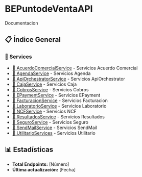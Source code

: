 # BEPuntodeVentaAPI
Documentacion

## 📋 Índice General

### 🔌 Services
- [📁 AcuerdoComercialService](./endpoints/AcuerdoComercialService/) - Servicios Acuerdo Comercial
- [📁 AgendaService](./endpoints/AgendaService/) - Servicios Agenda
- [📁 ApiOrchestratorService](./endpoints/ApiOrchestratorService/) - Servicios ApiOrchestrator
- [📁 CajaService](./endpoints/CajaService/) - Servicios Caja
- [📁 CobrosService](./endpoints/CobrosService/) - Servicios Cobros
- [📁 EPaymentService](./endpoints/EPaymentService/) - Servicios EPayment
- [📁 FacturacionService](./endpoints/FacturacionService/) - Servicios Facturacion
- [📁 LaboratorioService](./endpoints/LaboratorioService/) - Servicios Laboratorio
- [📁 NCFService](./endpoints/NCFService/) - Servicios NCF
- [📁 ResultadosService](./endpoints/ResultadosService/) - Servicios Resultados
- [📁 SeguroService](./endpoints/SeguroService/) - Servicios Seguro
- [📁 SendMailService](./endpoints/SendMailService/) - Servicios SendMail
- [📁 UtilitarioServices](./endpoints/UtilitarioServices/) - Servicios Utilitario

## 📊 Estadísticas
- **Total Endpoints:** [Número]
- **Última actualización:** [Fecha]
